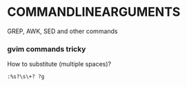 # COMMANDLINEARGUMENTS
GREP, AWK, SED and other commands








### gvim commands tricky

How to substitute (multiple spaces)?


````````````````````````````````````
:%s?\s\+? ?g
````````````````````````````````````

